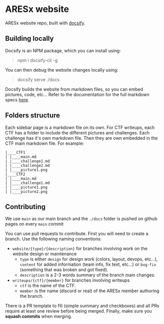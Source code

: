 # ARESx website

ARESx website repo, built with [docsify](https://docsify.js.org).

## Building locally

Docsify is an NPM package, which you can install using:
> npm i docsify-cli -g

You can then debug the website changes locally using:
> docsify serve ./docs

Docsify builds the website from markdown files, so you can embed pictures, code, etc... Refer to the documentation for the full markdown specs [here](https://docsify.js.org).

## Folders structure

Each sidebar page is a markdown file on its own. For CTF writeups, each CTF has a folder to include the different pictures and challenges. Each challenge has it's own markdown file. Then they are own embedded in the CTF main markdown file. For example:

```
|____CTF1
| |____main.md
| |____challenge1.md
| |____challenge2.md
| |____picture1.png
|____CTF2
| |____main.md
| |____challenge1.md
| |____picture1.png
| |____picture2.png
```

## Contributing

We use `main` as our main branch and the `./docs` folder is pushed on github pages on every `main` commit

You can use pull requests to contribute. First you will need to create a branch. Use the following naming conventions:

- `website/{type}/{description}` for branches involving work on the website design or maintenance
  - `type` is either `design` for design work (colors, layout, devops, etc...), `content` for added information (team info, fix text, etc...) or `bug-fix` (something that was broken and got fixed).
  - `description` is a 2-3 words summary of the branch main changes.
- `writeups/{ctf}/{member}` for branches involving writeups
  - `ctf` is the name of the CTF.
  - `member` is the name (discord or real) of the ARESx member authoring the branch.

There is a PR template to fill (simple summary and checkboxes) and all PRs require at least one review before being merged. Finally, make sure you **squash commits** when merging.

